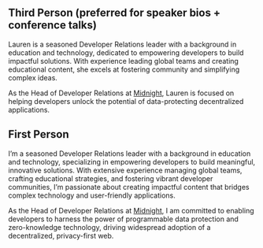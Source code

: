 ## Third Person (preferred for speaker bios + conference talks)
Lauren is a seasoned Developer Relations leader with a background in education and technology, dedicated to empowering developers to build impactful solutions. With experience leading global teams and creating educational content, she excels at fostering community and simplifying complex ideas. 

As the Head of Developer Relations at [Midnight](https://docs.midnight.network/), Lauren is focused on helping developers unlock the potential of data-protecting decentralized applications.

## First Person
I’m a seasoned Developer Relations leader with a background in education and technology, specializing in empowering developers to build meaningful, innovative solutions. With extensive experience managing global teams, crafting educational strategies, and fostering vibrant developer communities, I’m passionate about creating impactful content that bridges complex technology and user-friendly applications.  

As the Head of Developer Relations at [Midnight](https://docs.midnight.network/), I am committed to enabling developers to harness the power of programmable data protection and zero-knowledge technology, driving widespread adoption of a decentralized, privacy-first web.

